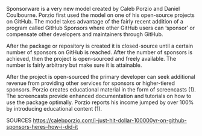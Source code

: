 Sponsorware is a very new model created by Caleb Porzio and Daniel Coulbourne. Porzio first used the model on one of his open-source projects on GitHub. The model takes advantage of the fairly recent addition of a program called GitHub Sponsors where other GitHub users can ‘sponsor’ or compensate other developers and maintainers through GitHub.

After the package or repository is created it is closed-source until a certain number of sponsors on GitHub is reached. After the number of sponsors is achieved, then the project is open-sourced and freely available. The number is fairly arbitrary but make sure it is attainable.

After the project is open-sourced the primary developer can seek additional revenue from providing other services for sponsors or higher-tiered sponsors. Porzio creates educational material in the form of screencasts (1). The screencasts provide enhanced documentation and tutorials on how to use the package optimally. Porzio reports his income jumped by over 100% by introducing educational content (1). 

SOURCES
https://calebporzio.com/i-just-hit-dollar-100000yr-on-github-sponsors-heres-how-i-did-it
